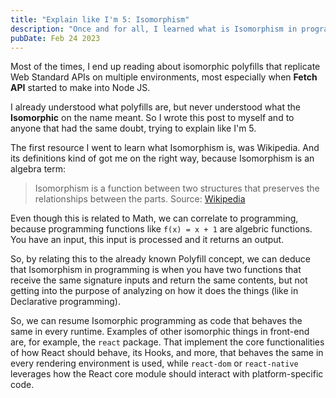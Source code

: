 ```yaml
---
title: "Explain like I'm 5: Isomorphism"
description: "Once and for all, I learned what is Isomorphism in programming."
pubDate: Feb 24 2023
---
```


Most of the times, I end up reading about isomorphic polyfills that replicate Web Standard APIs on multiple environments, most especially when **Fetch API** started to make into Node JS.

I already understood what polyfills are, but never understood what the **Isomorphic** on the name meant. So I wrote this post to myself and to anyone that had the same doubt, trying to explain like I'm 5.

The first resource I went to learn what Isomorphism is, was Wikipedia. And its definitions kind of got me on the right way, because Isomorphism is an algebra term:

> Isomorphism is a function between two structures that preserves the relationships between the parts. Source: [Wikipedia](https://simple.wikipedia.org/wiki/Isomorphism)

Even though this is related to Math, we can correlate to programming, because programming functions like `f(x) = x + 1` are algebric functions. You have an input, this input is processed and it returns an output.

So, by relating this to the already known Polyfill concept, we can deduce that Isomorphism in programming is when you have two functions that receive the same signature inputs and return the same contents, but not getting into the purpose of analyzing on how it does the things (like in Declarative programming).

So, we can resume Isomorphic programming as code that behaves the same in every runtime. Examples of other isomorphic things in front-end are, for example, the `react` package. That implement the core functionalities of how React should behave, its Hooks, and more, that behaves the same in every rendering environment is used, while `react-dom` or `react-native` leverages how the React core module should interact with platform-specific code.
